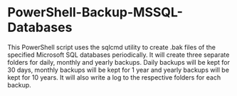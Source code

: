 # PowerShell-Backup-MSSQL-Databases
This PowerShell script uses the sqlcmd utility to create .bak files of the specified Microsoft SQL databases periodically. It will create three separate folders for daily, monthly and yearly backups. Daily backups will be kept for 30 days, monthly backups will be kept for 1 year and yearly backups will be kept for 10 years. It will also write a log to the respective folders for each backup.
